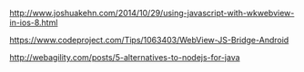 http://www.joshuakehn.com/2014/10/29/using-javascript-with-wkwebview-in-ios-8.html

https://www.codeproject.com/Tips/1063403/WebView-JS-Bridge-Android

http://webagility.com/posts/5-alternatives-to-nodejs-for-java